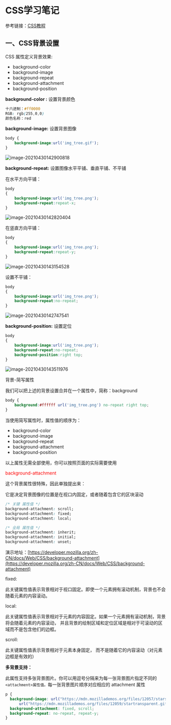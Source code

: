 # CSS学习笔记

参考链接：[CSS教程](https://www.runoob.com/css/css-background.html)

## 一、CSS背景设置

CSS 属性定义背景效果:

- background-color 
- background-image
- background-repeat
- background-attachment
- background-position

**background-color :** 设置背景颜色

```css
十六进制：#ff0000
RGB: rgb(255,0,0)
颜色名称：red
```

**background-image:** 设置背景图像

```css
body {
    background-image:url('img_tree.gif');
}
```

![image-20210430142900818](https://gitee.com/JongcyChen/PicBed/raw/master/img/image-20210430142900818.png)

**background-repeat:** 设置图像水平平铺、垂直平铺、不平铺

在水平方向平铺：

```css
body
{
    background-image:url('img_tree.png');
    background-repeat:repeat-x;
}
```

![image-20210430142820404](https://gitee.com/JongcyChen/PicBed/raw/master/img/image-20210430142820404.png)

在竖直方向平铺：

```css
body
{
    background-image:url('img_tree.png');
    background-repeat:repeat-y;
}
```

![image-20210430143154528](https://gitee.com/JongcyChen/PicBed/raw/master/img/image-20210430143154528.png)

设置不平铺：

```css
body
{
    background-image:url('img_tree.png');
    background-repeat:no-repeat;
}
```

![image-20210430142747541](https://gitee.com/JongcyChen/PicBed/raw/master/img/image-20210430142747541.png)

**background-position:** 设置定位

```css
body
{
    background-image:url('img_tree.png');
    background-repeat:no-repeat;
    background-position:right top;
}
```

![image-20210430143511976](https://gitee.com/JongcyChen/PicBed/raw/master/img/image-20210430143511976.png)

背景-简写属性

我们可以把上述的背景设置合并在一个属性中，简称：background

```css
body {
    background:#ffffff url('img_tree.png') no-repeat right top;
}
```

当使用简写属性时，属性值的顺序为：

- background-color
- background-image
- background-repeat
- background-attachment
- background-position

以上属性无需全部使用，你可以按照页面的实际需要使用

<p style="color:red">background-attachment</p>

这个背景属性很特殊，因此单独提出来：

它是决定背景图像的位置是在视口内固定，或者随着包含它的区块滚动

```css
/* 关键 属性值 */
background-attachment: scroll;
background-attachment: fixed;
background-attachment: local;

/* 全局 属性值 */
background-attachment: inherit;
background-attachment: initial;
background-attachment: unset;
```

演示地址：[https://developer.mozilla.org/zh-CN/docs/Web/CSS/background-attachment](https://developer.mozilla.org/zh-CN/docs/Web/CSS/background-attachment)

fixed:

此关键属性值表示背景相对于视口固定。即使一个元素拥有滚动机制，背景也不会随着元素的内容滚动。

local:

此关键属性值表示背景相对于元素的内容固定。如果一个元素拥有滚动机制，背景将会随着元素的内容滚动， 并且背景的绘制区域和定位区域是相对于可滚动的区域而不是包含他们的边框。

scroll:

此关键属性值表示背景相对于元素本身固定， 而不是随着它的内容滚动（对元素边框是有效的）

**多背景支持：**

此属性支持多张背景图片。你可以用逗号分隔来为每一张背景图片指定不同的`<attachment>属性值。`每一张背景图片顺序对应相应的 attachment 属性

```css
p {
  background-image: url("https://mdn.mozillademos.org/files/12057/starsolid.gif"),
      url("https://mdn.mozillademos.org/files/12059/startransparent.gif");
  background-attachment: fixed, scroll;
  background-repeat: no-repeat, repeat-y;
}
```

